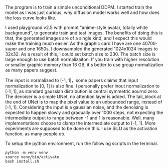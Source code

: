 The program is to train a simple unconditional DDPM. I started train the model as I was just curious, why diffusion model works well and how does the loss curve looks like.

I used playground v2.5 with prompt "anime-style avatar, totally white background", to generate train and test images. The benefits of doing this is that, the generated images are of a single kind, and I expect this would make the training much easier. As the graphic card I have are one 4070ti-super and one 1650s, I downsampled the generated 1024x1024 images to 32x32. As a result of this, I could set batch size to 230. The batch size is large enough to use batch normalizaiton. If you train with higher resolution or smaller graphic memory than 16 GB, it's better to use group normalization as many papers suggest.

The input is normalized to [-1, 1]，some papers claims that input normalization to [0, 1] is also fine. I personally prefer inout normalization to [-1, 1], as standard gaussian distribution is central symmetric aournd zero. The denoiser is a simple UNet, no attention layer is added. The tail_block at the end of UNet is to map the pixel value to an unbounded range, instead of [-1, 1]. Considering the input is a gaussian noise, and the denoising is expected to happen slowly and gradually over 1000 steps, not expecting the intermediate output to range between -1 and 1 is reasonable. Well, many implementations choose to clamp the intermediate output to [-1, 1]. More experiments are supposed to be done on this. I use SiLU as the activation function, as many people do.

To setup the python environment, run the following scripts in the terminal.

~~~
python -m venv venv
source venv/bin/activate
bash install.sh
~~~

